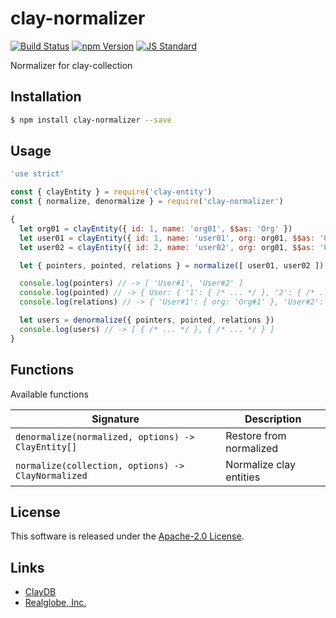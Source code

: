 clay-normalizer
==========

<!---
This file is generated by ape-tmpl. Do not update manually.
--->

<!-- Badge Start -->
<a name="badges"></a>

[![Build Status][bd_travis_com_shield_url]][bd_travis_com_url]
[![npm Version][bd_npm_shield_url]][bd_npm_url]
[![JS Standard][bd_standard_shield_url]][bd_standard_url]

[bd_repo_url]: https://github.com/realglobe-Inc/clay-normalizer
[bd_travis_url]: http://travis-ci.org/realglobe-Inc/clay-normalizer
[bd_travis_shield_url]: http://img.shields.io/travis/realglobe-Inc/clay-normalizer.svg?style=flat
[bd_travis_com_url]: http://travis-ci.com/realglobe-Inc/clay-normalizer
[bd_travis_com_shield_url]: https://api.travis-ci.com/realglobe-Inc/clay-normalizer.svg?token=aeFzCpBZebyaRijpCFmm
[bd_license_url]: https://github.com/realglobe-Inc/clay-normalizer/blob/master/LICENSE
[bd_codeclimate_url]: http://codeclimate.com/github/realglobe-Inc/clay-normalizer
[bd_codeclimate_shield_url]: http://img.shields.io/codeclimate/github/realglobe-Inc/clay-normalizer.svg?style=flat
[bd_codeclimate_coverage_shield_url]: http://img.shields.io/codeclimate/coverage/github/realglobe-Inc/clay-normalizer.svg?style=flat
[bd_gemnasium_url]: https://gemnasium.com/realglobe-Inc/clay-normalizer
[bd_gemnasium_shield_url]: https://gemnasium.com/realglobe-Inc/clay-normalizer.svg
[bd_npm_url]: http://www.npmjs.org/package/clay-normalizer
[bd_npm_shield_url]: http://img.shields.io/npm/v/clay-normalizer.svg?style=flat
[bd_standard_url]: http://standardjs.com/
[bd_standard_shield_url]: https://img.shields.io/badge/code%20style-standard-brightgreen.svg

<!-- Badge End -->


<!-- Description Start -->
<a name="description"></a>

Normalizer for clay-collection

<!-- Description End -->


<!-- Overview Start -->
<a name="overview"></a>



<!-- Overview End -->


<!-- Sections Start -->
<a name="sections"></a>

<!-- Section from "doc/guides/01.Installation.md.hbs" Start -->

<a name="section-doc-guides-01-installation-md"></a>

Installation
-----

```bash
$ npm install clay-normalizer --save
```


<!-- Section from "doc/guides/01.Installation.md.hbs" End -->

<!-- Section from "doc/guides/02.Usage.md.hbs" Start -->

<a name="section-doc-guides-02-usage-md"></a>

Usage
---------

```javascript
'use strict'

const { clayEntity } = require('clay-entity')
const { normalize, denormalize } = require('clay-normalizer')

{
  let org01 = clayEntity({ id: 1, name: 'org01', $$as: 'Org' })
  let user01 = clayEntity({ id: 1, name: 'user01', org: org01, $$as: 'User' })
  let user02 = clayEntity({ id: 2, name: 'user02', org: org01, $$as: 'User' })

  let { pointers, pointed, relations } = normalize([ user01, user02 ])

  console.log(pointers) // -> [ 'User#1', 'User#2' ]
  console.log(pointed) // -> { User: { '1': { /* ... */ }, '2': { /* ... */ } }, Org: { '1': { /* ... */ } } }
  console.log(relations) // -> { 'User#1': { org: 'Org#1' }, 'User#2': { org: 'Org#1' } }

  let users = denormalize({ pointers, pointed, relations })
  console.log(users) // -> [ { /* ... */ }, { /* ... */ } ]
}

```


<!-- Section from "doc/guides/02.Usage.md.hbs" End -->

<!-- Section from "doc/guides/03.Functions.md.hbs" Start -->

<a name="section-doc-guides-03-functions-md"></a>

Functions
---------

Available functions

| Signature | Description |
| ---- | ----------- |
| `denormalize(normalized, options) -> ClayEntity[]` | Restore from normalized |
| `normalize(collection, options) -> ClayNormalized` | Normalize clay entities |


<!-- Section from "doc/guides/03.Functions.md.hbs" End -->


<!-- Sections Start -->


<!-- LICENSE Start -->
<a name="license"></a>

License
-------
This software is released under the [Apache-2.0 License](https://github.com/realglobe-Inc/clay-normalizer/blob/master/LICENSE).

<!-- LICENSE End -->


<!-- Links Start -->
<a name="links"></a>

Links
------

+ [ClayDB][clay_d_b_url]
+ [Realglobe, Inc.][realglobe,_inc__url]

[clay_d_b_url]: https://github.com/realglobe-Inc/claydb
[realglobe,_inc__url]: http://realglobe.jp

<!-- Links End -->
